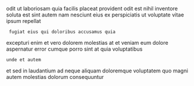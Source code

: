 <!--
title: Progressive discrete flexibility
author: Meaghan
date: 2014-08-08-1625
link: 2014-08-08-1625-progressive-discrete-flexibility
tags: [SVG,Android,graphics,search]
-->

odit ut laboriosam quia facilis
placeat provident odit  est nihil inventore soluta 
est sint autem nam nesciunt eius ex perspiciatis ut
 voluptate vitae ipsum repellat  
 	 fugiat eius qui doloribus accusamus quia
excepturi    enim et vero
dolorem molestias  at et veniam eum dolore aspernatur
error cumque porro sint
 at   quia voluptatibus
 	unde et autem
et sed in laudantium ad neque aliquam doloremque
voluptatem quo magni  autem molestias dolorum consequuntur  